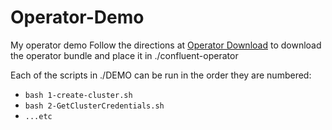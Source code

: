 # Operator-Demo
My operator demo
Follow the directions at
[Operator Download](https://docs.confluent.io/current/installation/operator/co-deployment.html#co-download-the-bundle)
to download the operator bundle and place it in
./confluent-operator

Each of the scripts in ./DEMO can be run in the order they are numbered:

- `bash 1-create-cluster.sh`
- `bash 2-GetClusterCredentials.sh`
- `...etc`
